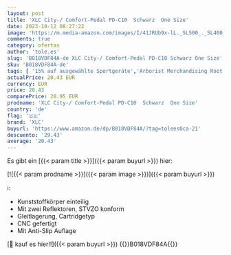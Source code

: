 ```yaml
---
layout: post
title: 'XLC City-/ Comfort-Pedal PD-C10  Schwarz  One Size'
date: 2023-10-12 08:27:22
image: 'https://m.media-amazon.com/images/I/41JRUb9x-lL._SL500_._SL400_.jpg'
comments: true
category: ofertas
author: 'tole.es'
slug: 'B018VDF84A-de XLC City-/ Comfort-Pedal PD-C10 Schwarz One Size'
sku: 'B018VDF84A-de'
tags: [ '15% auf ausgewählte Sportgeräte','Arborist Merchandising Root','Fahrradpedale','Fahrradteile','Radsport','Self Service','Special Features Stores','Sport','Sport & Freizeit','Sportausrüstung & -bekleidung','Sports-Promotions','ef3a019d-6628-41d5-b303-291126686917_0','ef3a019d-6628-41d5-b303-291126686917_7401','ef3a019d-6628-41d5-b303-291126686917_8301','xlc','🇩🇪', ]
actualPrice: 20.43 EUR
currency: EUR
price: 20.43
comparePrice: 28.95 EUR
prodname: 'XLC City-/ Comfort-Pedal PD-C10  Schwarz  One Size'
country: 'de'
flag: '🇩🇪'
brand: 'XLC'
buyurl: 'https://www.amazon.de/dp/B018VDF84A/?tag=tolees0ca-21'
descuento: '29.43'
average: '20.43'
---
```


Es gibt ein [{{< param title >}}]({{< param buyurl >}}) hier:

[![{{< param prodname >}}]({{< param image >}})]({{< param buyurl >}})

ℹ️:

- Kunststoffkörper einteilig
- Mit zwei Reflektoren, STVZO konform
- Gleitlagerung, Cartridgetyp
- CNC gefertigt
- Mit Anti-Slip Auflage

[🛒 kauf es hier!!]({{< param buyurl >}})
{{<world>}}B018VDF84A{{</world>}}
